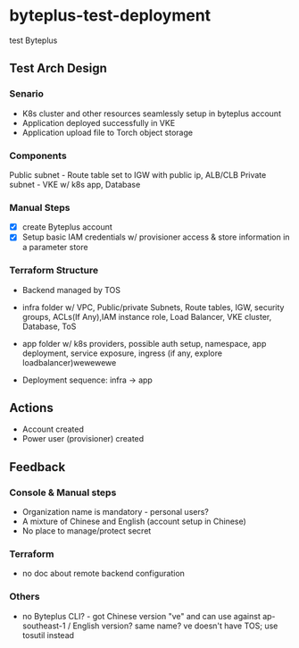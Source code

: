 # byteplus-test-deployment
test Byteplus

## Test Arch Design
### Senario
- K8s cluster and other resources seamlessly setup in byteplus account
- Application deployed successfully in VKE
- Application upload file to Torch object storage

### Components
Public subnet - Route table set to IGW with public ip, ALB/CLB
Private subnet - VKE w/ k8s app, Database

### Manual Steps
- [x] create Byteplus account
- [x] Setup basic IAM credentials w/ provisioner access & store information in a parameter store

### Terraform Structure
- Backend managed by TOS
- infra folder w/ VPC, Public/private Subnets, Route tables, IGW, security groups, ACLs(If Any),IAM instance role, Load Balancer, VKE cluster, Database, ToS
- app folder w/ k8s providers, possible auth setup, namespace, app deployment, service exposure, ingress (if any, explore loadbalancer)wewewewe

- Deployment sequence: infra -> app

## Actions
- Account created
- Power user (provisioner) created

## Feedback


### Console & Manual steps
- Organization name is mandatory - personal users?
- A mixture of Chinese and English (account setup in Chinese)
- No place to manage/protect secret


### Terraform
- no doc about remote backend configuration

### Others
- no Byteplus CLI? - got Chinese version "ve" and can use against ap-southeast-1 / English version? same name?
    ve doesn't have TOS; use tosutil instead



